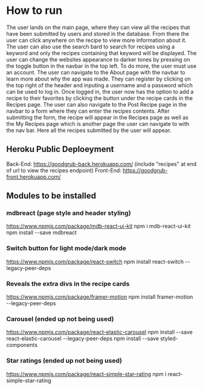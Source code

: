 # How to run

The user lands on the main page, where they can view all the recipes that have been submitted by users and stored in the database. From there the user can click anywhere on the recipe to view more information about it. The user can also use the search bard to search for recipes using a keyword and only the recipes containing that keyword will be displayed. The user can change the websites appearance to darker tones by pressing on the toggle button in the navbar in the top left. To do more, the user must use an account. The user can navigate to the About page with the navbar to learn more about why the app was made. They can register by clicking on the top right of the header and inputing a username and a password which can be used to log in. Once logged in, the user now has the option to add a recipe to their favorites by clicking the button under the recipe cards in the Recipes page. The user can also navigate to the Post Recipe page in the navbar to a form where they can enter the recipes contents. After submitting the form, the recipe will appear in the Recipes page as well as the My Recipes page which is another page the user can navigate to with the nav bar. Here all the recipes submitted by the user will appear.

## Heroku Public Deploeyment
Back-End: https://goodgrub-back.herokuapp.com/ (include "recipes" at end of url to view the recipes endpoint)
Front-End: https://goodgrub-front.herokuapp.com/

## Modules to be installed

### mdbreact (page style and header styling)

https://www.npmjs.com/package/mdb-react-ui-kit
npm i mdb-react-ui-kit
npm install --save mdbreact

### Switch button for light mode/dark mode

https://www.npmjs.com/package/react-switch
npm install react-switch --legacy-peer-deps

### Reveals the extra divs in the recipe cards

https://www.npmjs.com/package/framer-motion
npm install framer-motion --legacy-peer-deps

### Carousel (ended up not being used)

https://www.npmjs.com/package/react-elastic-carousel
npm install --save react-elastic-carousel --legacy-peer-deps
npm install --save styled-components

### Star ratings (ended up not being used)

https://www.npmjs.com/package/react-simple-star-rating
npm i react-simple-star-rating
